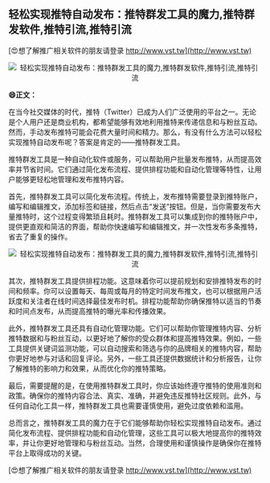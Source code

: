 ## **轻松实现推特自动发布：推特群发工具的魔力,推特群发软件,推特引流,推特引流**

[😍想了解推广相关软件的朋友请登录 http://www.vst.tw](http://www.vst.tw)

 <center><img src="https://vst.tw/MP4/tuiguang/png/5.png" alt="轻松实现推特自动发布：推特群发工具的魔力,推特群发软件,推特引流,推特引流"></center>

**😄正文：**

在当今社交媒体的时代，推特（Twitter）已成为人们广泛使用的平台之一。无论是个人用户还是商业机构，都希望能够有效地利用推特来传递信息和与粉丝互动。然而，手动发布推特可能会花费大量时间和精力。那么，有没有什么方法可以轻松实现推特自动发布呢？答案是肯定的——推特群发工具。

推特群发工具是一种自动化软件或服务，可以帮助用户批量发布推特，从而提高效率并节省时间。它们通过简化发布流程、提供排程功能和自动化管理等特性，让用户能够更轻松地管理和发布推特内容。

首先，推特群发工具可以简化发布流程。传统上，发布推特需要登录到推特账户，编写和编辑推文，添加标签和链接，然后点击“发送”按钮。但是，当你需要发布大量推特时，这个过程变得繁琐且耗时。推特群发工具可以集成到你的推特账户中，提供更直观和简洁的界面，帮助你快速编写和编辑推文，并一次性发布多条推特，省去了重复的操作。

 <center><img src="https://vst.tw/MP4/tuiguang/png/8.png" alt="轻松实现推特自动发布：推特群发工具的魔力,推特群发软件,推特引流,推特引流"></center>

其次，推特群发工具提供排程功能。这意味着你可以提前规划和安排推特发布的时间和频率。你可以设置每天、每周或每月的特定时间发布推文，也可以根据用户活跃度和关注者在线时间选择最佳发布时机。排程功能帮助你确保推特以适当的节奏和时间点发布，从而提高推特的曝光率和传播效果。

此外，推特群发工具还具有自动化管理功能。它们可以帮助你管理推特内容、分析推特数据和与粉丝互动，以更好地了解你的受众群体和提高推特效果。例如，一些工具提供关键词监测功能，可以自动搜索和筛选与你的品牌相关的推特内容，帮助你更好地参与对话和回复评论。另外，一些工具还提供数据统计和分析报告，让你了解推特的影响力和效果，从而优化你的推特策略。

最后，需要提醒的是，在使用推特群发工具时，你应该始终遵守推特的使用准则和政策。确保你的推特内容合法、真实、准确，并避免违反推特社区规则。此外，与任何自动化工具一样，推特群发工具也需要谨慎使用，避免过度依赖和滥用。

总而言之，推特群发工具的魔力在于它们能够帮助你轻松实现推特自动发布。通过简化发布流程、提供排程功能和自动化管理，这些工具可以极大地提高你的推特效率，并让你更好地管理和与粉丝互动。当然，合理使用和谨慎操作是确保你在推特平台上取得成功的关键。

[😍想了解推广相关软件的朋友请登录 http://www.vst.tw](http://www.vst.tw)



